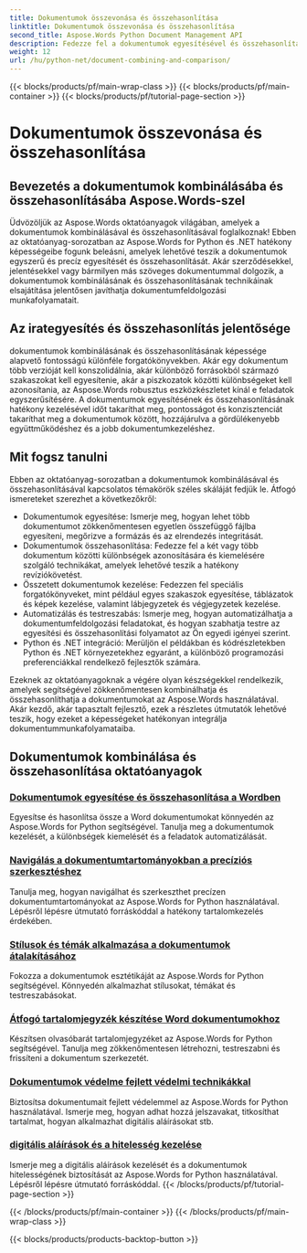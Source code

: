 ```yaml
---
title: Dokumentumok összevonása és összehasonlítása
linktitle: Dokumentumok összevonása és összehasonlítása
second_title: Aspose.Words Python Document Management API
description: Fedezze fel a dokumentumok egyesítésével és összehasonlításával kapcsolatos átfogó oktatóanyagokat az Aspose.Words for Python és .NET használatával. Tanulja meg, hogyan lehet zökkenőmentesen egyesíteni és összehasonlítani a dokumentumokat, javítva ezzel a dokumentumfeldolgozási munkafolyamatokat.
weight: 12
url: /hu/python-net/document-combining-and-comparison/
---
```


{{< blocks/products/pf/main-wrap-class >}}
{{< blocks/products/pf/main-container >}}
{{< blocks/products/pf/tutorial-page-section >}}

# Dokumentumok összevonása és összehasonlítása

## Bevezetés a dokumentumok kombinálásába és összehasonlításába Aspose.Words-szel

Üdvözöljük az Aspose.Words oktatóanyagok világában, amelyek a dokumentumok kombinálásával és összehasonlításával foglalkoznak! Ebben az oktatóanyag-sorozatban az Aspose.Words for Python és .NET hatékony képességeibe fogunk beleásni, amelyek lehetővé teszik a dokumentumok egyszerű és precíz egyesítését és összehasonlítását. Akár szerződésekkel, jelentésekkel vagy bármilyen más szöveges dokumentummal dolgozik, a dokumentumok kombinálásának és összehasonlításának technikáinak elsajátítása jelentősen javíthatja dokumentumfeldolgozási munkafolyamatait.

## Az irategyesítés és összehasonlítás jelentősége

dokumentumok kombinálásának és összehasonlításának képessége alapvető fontosságú különféle forgatókönyvekben. Akár egy dokumentum több verzióját kell konszolidálnia, akár különböző forrásokból származó szakaszokat kell egyesítenie, akár a piszkozatok közötti különbségeket kell azonosítania, az Aspose.Words robusztus eszközkészletet kínál e feladatok egyszerűsítésére. A dokumentumok egyesítésének és összehasonlításának hatékony kezelésével időt takaríthat meg, pontosságot és konzisztenciát takaríthat meg a dokumentumok között, hozzájárulva a gördülékenyebb együttműködéshez és a jobb dokumentumkezeléshez.

## Mit fogsz tanulni

Ebben az oktatóanyag-sorozatban a dokumentumok kombinálásával és összehasonlításával kapcsolatos témakörök széles skáláját fedjük le. Átfogó ismereteket szerezhet a következőkről:

- Dokumentumok egyesítése: Ismerje meg, hogyan lehet több dokumentumot zökkenőmentesen egyetlen összefüggő fájlba egyesíteni, megőrizve a formázás és az elrendezés integritását.
- Dokumentumok összehasonlítása: Fedezze fel a két vagy több dokumentum közötti különbségek azonosítására és kiemelésére szolgáló technikákat, amelyek lehetővé teszik a hatékony revíziókövetést.
- Összetett dokumentumok kezelése: Fedezzen fel speciális forgatókönyveket, mint például egyes szakaszok egyesítése, táblázatok és képek kezelése, valamint lábjegyzetek és végjegyzetek kezelése.
- Automatizálás és testreszabás: Ismerje meg, hogyan automatizálhatja a dokumentumfeldolgozási feladatokat, és hogyan szabhatja testre az egyesítési és összehasonlítási folyamatot az Ön egyedi igényei szerint.
- Python és .NET integráció: Merüljön el példákban és kódrészletekben Python és .NET környezetekhez egyaránt, a különböző programozási preferenciákkal rendelkező fejlesztők számára.

Ezeknek az oktatóanyagoknak a végére olyan készségekkel rendelkezik, amelyek segítségével zökkenőmentesen kombinálhatja és összehasonlíthatja a dokumentumokat az Aspose.Words használatával. Akár kezdő, akár tapasztalt fejlesztő, ezek a részletes útmutatók lehetővé teszik, hogy ezeket a képességeket hatékonyan integrálja dokumentummunkafolyamataiba.

## Dokumentumok kombinálása és összehasonlítása oktatóanyagok
### [Dokumentumok egyesítése és összehasonlítása a Wordben](./merge-compare-documents/)
Egyesítse és hasonlítsa össze a Word dokumentumokat könnyedén az Aspose.Words for Python segítségével. Tanulja meg a dokumentumok kezelését, a különbségek kiemelését és a feladatok automatizálását.
### [Navigálás a dokumentumtartományokban a precíziós szerkesztéshez](./document-ranges/)
Tanulja meg, hogyan navigálhat és szerkeszthet precízen dokumentumtartományokat az Aspose.Words for Python használatával. Lépésről lépésre útmutató forráskóddal a hatékony tartalomkezelés érdekében.
### [Stílusok és témák alkalmazása a dokumentumok átalakításához](./apply-styles-themes-documents/)
Fokozza a dokumentumok esztétikáját az Aspose.Words for Python segítségével. Könnyedén alkalmazhat stílusokat, témákat és testreszabásokat.
### [Átfogó tartalomjegyzék készítése Word dokumentumokhoz](./generate-table-contents/)
Készítsen olvasóbarát tartalomjegyzéket az Aspose.Words for Python segítségével. Tanulja meg zökkenőmentesen létrehozni, testreszabni és frissíteni a dokumentum szerkezetét.
### [Dokumentumok védelme fejlett védelmi technikákkal](./secure-documents-protection/)
Biztosítsa dokumentumait fejlett védelemmel az Aspose.Words for Python használatával. Ismerje meg, hogyan adhat hozzá jelszavakat, titkosíthat tartalmat, hogyan alkalmazhat digitális aláírásokat stb.
### [digitális aláírások és a hitelesség kezelése](./manage-digital-signatures/)
Ismerje meg a digitális aláírások kezelését és a dokumentumok hitelességének biztosítását az Aspose.Words for Python használatával. Lépésről lépésre útmutató forráskóddal.
{{< /blocks/products/pf/tutorial-page-section >}}

{{< /blocks/products/pf/main-container >}}
{{< /blocks/products/pf/main-wrap-class >}}

{{< blocks/products/products-backtop-button >}}
